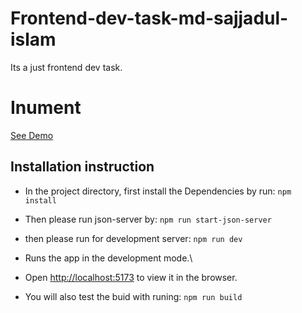 # Frontend-dev-task-md-sajjadul-islam

Its a just frontend dev task.

# Inument

[See Demo](https://651886fa11d6345fa2a79939--stirring-piroshki-3098ed.netlify.app/)

## Installation instruction

- In the project directory, first install the Dependencies by run: `npm install`

- Then please run json-server by: `npm run start-json-server`

- then please run for development server: `npm run dev`

- Runs the app in the development mode.\
- Open [http://localhost:5173](http://localhost:5173) to view it in the browser.

- You will also test the buid with runing: `npm run build`
